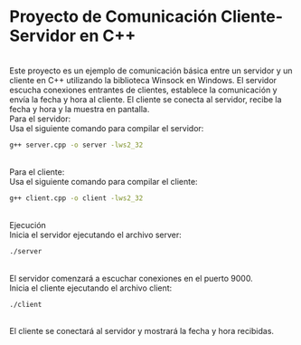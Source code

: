 # Proyecto de Comunicación Cliente-Servidor en C++<br>
<br>
Este proyecto es un ejemplo de comunicación básica entre un servidor y un cliente en C++ utilizando la biblioteca Winsock en Windows. El servidor escucha conexiones entrantes de clientes, establece la comunicación y envía la fecha y hora al cliente. El cliente se conecta al servidor, recibe la fecha y hora y la muestra en pantalla.
<br>
Para el servidor:<br>
Usa el siguiente comando para compilar el servidor:

```bash
g++ server.cpp -o server -lws2_32
```

<br>
Para el cliente:<br>
Usa el siguiente comando para compilar el cliente:

```bash
g++ client.cpp -o client -lws2_32
```

<br>
Ejecución<br>
Inicia el servidor ejecutando el archivo server:

```bash
./server
```
<br>
El servidor comenzará a escuchar conexiones en el puerto 9000.
<br>
Inicia el cliente ejecutando el archivo client:

```bash
./client
```
<br>
El cliente se conectará al servidor y mostrará la fecha y hora recibidas.
